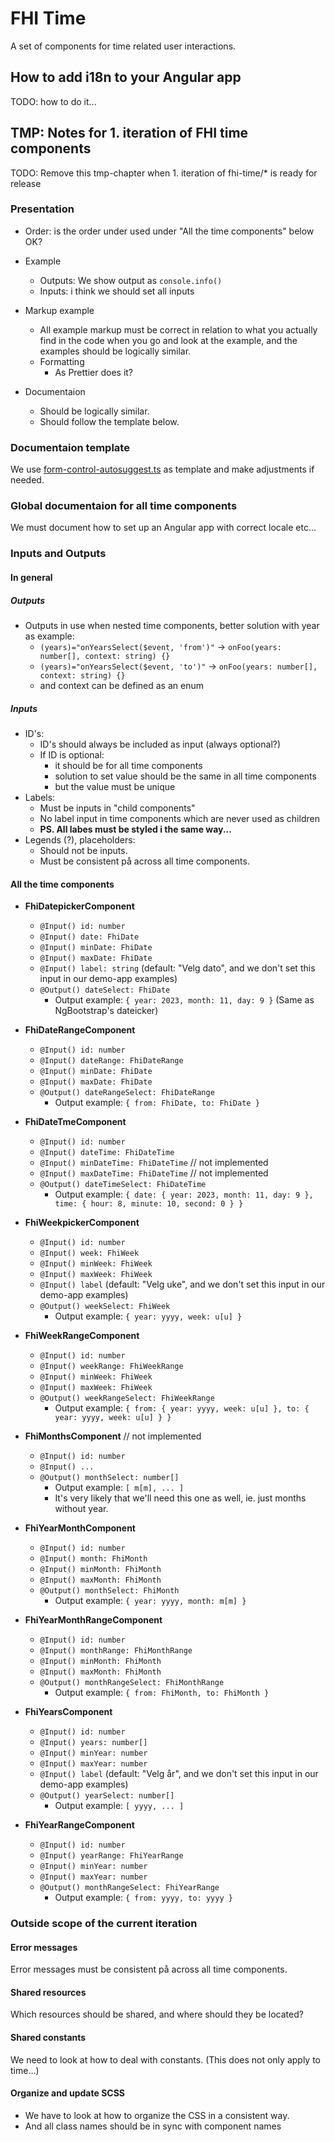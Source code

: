 # FHI Time

A set of components for time related user interactions.

## How to add i18n to your Angular app

TODO: how to do it...

## TMP: Notes for 1. iteration of FHI time components

TODO: Remove this tmp-chapter when 1. iteration of fhi-time/* is ready for release

### Presentation

- Order: is the order under used under "All the time components" below OK?

- Example
  - Outputs: We show output as `console.info()`
  - Inputs: i think we should set all inputs
- Markup example
  - All example markup must be correct in relation to what you actually find in the code when you go and look at the example, and the examples should be logically similar.
  - Formatting
    - As Prettier does it?
- Documentaion
  - Should be logically similar.
  - Should follow the template  below.

### Documentaion template

We use [form-control-autosuggest.ts](https://github.com/folkehelseinstituttet/Fhi.Frontend.Demo/blob/dev/src/MOCK_DB_DATA/library-items/form-controls/form-control-autosuggest.ts) as template and make adjustments if needed.

### Global documentaion for all time components

We must document how to set up an Angular app with correct locale etc...

### Inputs and Outputs

#### In general

##### Outputs

- Outputs in use when nested time components, better solution with year as example:
  - `(years)="onYearsSelect($event, 'from')"` -> `onFoo(years: number[], context: string) {}`
  - `(years)="onYearsSelect($event, 'to')"` -> `onFoo(years: number[], context: string) {}`
  - and context can be defined as an enum

##### Inputs

- ID's:
  - ID's should always be included as input (always optional?)
  - If ID is optional:
    - it should be for all time components
    - solution to set value should be the same in all time components
    - but the value must be unique
- Labels:
  - Must be inputs in "child components"
  - No label input in time components which are never used as children
  - **PS. All labes must be styled i the same way...**
- Legends (?), placeholders:
  - Should not be inputs.
  - Must be consistent på across all time components.

#### All the time components

- **FhiDatepickerComponent**
  - `@Input() id: number`
  - `@Input() date: FhiDate`
  - `@Input() minDate: FhiDate`
  - `@Input() maxDate: FhiDate`
  - `@Input() label: string` (default: "Velg dato", and we don't set this input in our demo-app examples)
  - `@Output() dateSelect: FhiDate`
    - Output example: `{ year: 2023, month: 11, day: 9 }` (Same as NgBootstrap's dateicker)

- **FhiDateRangeComponent**
  - `@Input() id: number`
  - `@Input() dateRange: FhiDateRange`
  - `@Input() minDate: FhiDate`
  - `@Input() maxDate: FhiDate`
  - `@Output() dateRangeSelect: FhiDateRange`
    - Output example: `{ from: FhiDate, to: FhiDate }`

- **FhiDateTmeComponent**
  - `@Input() id: number`
  - `@Input() dateTime: FhiDateTime`
  - `@Input() minDateTime: FhiDateTime` // not implemented
  - `@Input() maxDateTime: FhiDateTime` // not implemented
  - `@Output() dateTimeSelect: FhiDateTime`
    - Output example: `{ date: { year: 2023, month: 11, day: 9 }, time: { hour: 8, minute: 10, second: 0 } }`

- **FhiWeekpickerComponent**
  - `@Input() id: number`
  - `@Input() week: FhiWeek`
  - `@Input() minWeek: FhiWeek`
  - `@Input() maxWeek: FhiWeek`
  - `@Input() label` (default: "Velg uke", and we don't set this input in our demo-app examples)
  - `@Output() weekSelect: FhiWeek`
    - Output example: `{ year: yyyy, week: u[u] }`

- **FhiWeekRangeComponent**
  - `@Input() id: number`
  - `@Input() weekRange: FhiWeekRange`
  - `@Input() minWeek: FhiWeek`
  - `@Input() maxWeek: FhiWeek`
  - `@Output() weekRangeSelect: FhiWeekRange`
    - Output example: `{ from: { year: yyyy, week: u[u] }, to: { year: yyyy, week: u[u] } }`

- **FhiMonthsComponent** // not implemented
  - `@Input() id: number`
  - `@Input() ...`
  - `@Output() monthSelect: number[]`
    - Output example: `[ m[m], ... ]`
    - It's very likely that we'll need this one as well, ie. just months without year.

- **FhiYearMonthComponent**
  - `@Input() id: number`
  - `@Input() month: FhiMonth`
  - `@Input() minMonth: FhiMonth`
  - `@Input() maxMonth: FhiMonth`
  - `@Output() monthSelect: FhiMonth`
    - Output example: `{ year: yyyy, month: m[m] }`

- **FhiYearMonthRangeComponent**
  - `@Input() id: number`
  - `@Input() monthRange: FhiMonthRange`
  - `@Input() minMonth: FhiMonth`
  - `@Input() maxMonth: FhiMonth`
  - `@Output() monthRangeSelect: FhiMonthRange`
    - Output example: `{ from: FhiMonth, to: FhiMonth }`

- **FhiYearsComponent**
  - `@Input() id: number`
  - `@Input() years: number[]`
  - `@Input() minYear: number`
  - `@Input() maxYear: number`
  - `@Input() label` (default: "Velg år", and we don't set this input in our demo-app examples)
  - `@Output() yearSelect: number[]`
    - Output example: `[ yyyy, ... ]`

- **FhiYearRangeComponent**
  - `@Input() id: number`
  - `@Input() yearRange: FhiYearRange`
  - `@Input() minYear: number`
  - `@Input() maxYear: number`
  - `@Output() monthRangeSelect: FhiYearRange`
    - Output example: `{ from: yyyy, to: yyyy }`

### Outside scope of the current iteration

#### Error messages

Error messages must be consistent på across all time components.

#### Shared resources

Which resources should be shared, and where should they be located?

#### Shared constants

We need to look at how to deal with constants.
(This does not only apply to time...)

#### Organize and update SCSS

- We have to look at how to organize the CSS in a consistent way.
- And all class names should be in sync with component names

